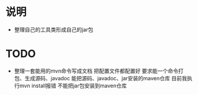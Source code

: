 # 说明 
* 整理自己的工具类形成自己的jar包
# TODO
* 整理一套能用的mvn命令写成文档 把配置文件都配置好 要求能一个命令打包、生成源码、javadoc  能把源码、javadoc、jar安装的maven仓库 目前我执行mvn install报错 不能把jar包安装到maven仓库
